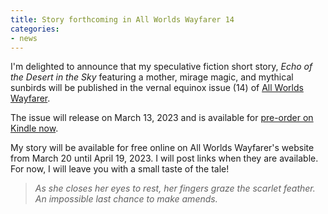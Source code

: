 ```yaml
---
title: Story forthcoming in All Worlds Wayfarer 14
categories:
- news
---
```


I'm delighted to announce that my speculative fiction short story, _Echo of the Desert in the Sky_ featuring a mother, mirage magic, and mythical sunbirds will be published in the vernal equinox issue (14) of [All Worlds Wayfarer](https://www.allworldswayfarer.com/).

The issue will release on March 13, 2023 and is available for [pre-order on Kindle now](https://a.co/d/0O1kxLa).

My story will be available for free online on All Worlds Wayfarer&#39;s website from March 20 until April 19, 2023. I will post links when they are available. For now, I will leave you with a small taste of the tale!

>_As she closes her eyes to rest, her fingers graze the scarlet feather. An impossible last chance to make amends._
